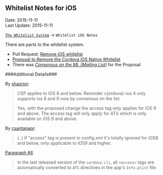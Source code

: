 ## Whitelist Notes for iOS ##
Date: 2015-11-11<br>
Last Update: 2015-11-11

[`The Whitelist System`](the-whitelist-system.md) -> `Whitelist iOS Notes`

There are parts to the whitelist system. 

- Pull Request: [Remove iOS whitelist](https://issues.apache.org/jira/browse/CB-9972)
- [Proposal to Remove the Cordova iOS Native Whitelist](https://github.com/shazron/cordova-discuss/blob/ios-remove-whitelist/proposals/ios-whitelist-removal.md)
- There was [*Consensus on the ML (Mailing List)*](https://github.com/cordova/cordova-discuss/pull/27#issuecomment-155261590) for the Proposal

###Additional Details###

By [shazron](https://github.com/cordova/cordova-discuss/pull/27#issuecomment-154114763):

> CSP applies to iOS 8 and below. Reminder c(ordova)-ios 4 only supports ios 8 and 9 now by consensus on the list.

> Yes, with the proposed change the access tag only applies for iOS 9 and above. The access tag will only apply for ATS which is only available on iOS 9 and above. 

By [csantanapr](https://github.com/cordova/cordova-discuss/pull/27#issuecomment-154134404):

> (..) if "access" tag is present in config.xml it's totally ignored for iOS8 and below, only applicable to iOS9 and higher.

[Paragraph #4](https://github.com/shazron/cordova-discuss/blob/ios-remove-whitelist/proposals/ios-whitelist-removal.md)

> In the last released version of the `cordova-cli`, all `<access>` tags are automatically converted to `ATS` directives in the app's `Info.plist` file. 

